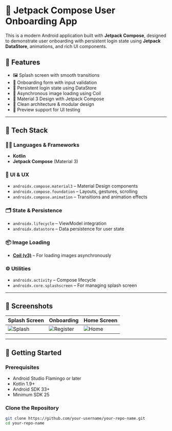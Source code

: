 # 🌟 Jetpack Compose User Onboarding App

This is a modern Android application built with **Jetpack Compose**, designed to demonstrate user onboarding with persistent login state using **Jetpack DataStore**, animations, and rich UI components.

## 📱 Features

- 🖼 Splash screen with smooth transitions
- 📝 Onboarding form with input validation
- 💾 Persistent login state using DataStore
- 🌄 Asynchronous image loading using Coil
- 🎨 Material 3 Design with Jetpack Compose
- 🚀 Clean architecture & modular design
- 🧪 Preview support for UI testing

---

## 🧰 Tech Stack

### 👨‍💻 Languages & Frameworks
- **Kotlin**
- **Jetpack Compose** (Material 3)

### 🎨 UI & UX
- `androidx.compose.material3` – Material Design components
- `androidx.compose.foundation` – Layouts, gestures, scrolling
- `androidx.compose.animation` – Transitions and animation effects

### 🗂 State & Persistence
- `androidx.lifecycle` – ViewModel integration
- `androidx.datastore` – Data persistence for user state

### 📦 Image Loading
- [**Coil (v3)**](https://coil-kt.github.io/coil/) – For loading images asynchronously

### ⚙️ Utilities
- `androidx.activity` – Compose lifecycle
- `androidx.core.splashscreen` – For managing splash screen

---

## 📸 Screenshots

| Splash Screen | Onboarding | Home Screen |
|---------------|------------|-------------|
| ![Splash](assets/splash.png) | ![Register](assets/register.png) | ![Home](assets/home.png) |

---

## 🚀 Getting Started

### Prerequisites

- Android Studio Flamingo or later
- Kotlin 1.9+
- Android SDK 33+
- Minimum SDK 25

### Clone the Repository

```bash
git clone https://github.com/your-username/your-repo-name.git
cd your-repo-name
